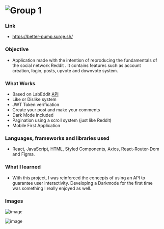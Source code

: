 # ![Group 1](https://user-images.githubusercontent.com/103120880/181903235-990213e2-56d0-44da-89fc-cb8e97ecae54.svg)

### Link

- https://better-pump.surge.sh/

### Objective

- Application made with the intention of reproducing the fundamentals of the social network Reddit . It contains features such as account creation, login, posts, upvote and downvote system.

### What Works

- Based on LabEddit [API](https://documenter.getpostman.com/view/9731983/U16eu7nT)
- Like or Dislike system
- JWT Token verification
- Create your post and make your comments
- Dark Mode included 
- Pagination using a scroll system (just like Reddit)
- Mobile First Application

### Languages, frameworks and libraries used

- React, JavaScript, HTML, Styled Components, Axios, React-Router-Dom and Figma.

### What I learned

- With this project, I was reinforced the concepts of using an API to guarantee user interactivity. Developing a Darkmode for the first time was something I really enjoyed as well.

### Images

![image](https://user-images.githubusercontent.com/103120880/181904045-8beb9851-f1df-40fa-95aa-4047c77b482b.png)

![image](https://user-images.githubusercontent.com/103120880/181903925-5b18c728-512b-42bf-8ca3-7d6b02af2364.png)
